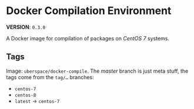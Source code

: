 # Docker Compilation Environment

**VERSION**: `0.3.0`

A Docker image for compilation of packages on _CentOS 7_ systems.

## Tags

Image: `uberspace/docker-compile`. The _master_ branch is just meta stuff, the
tags come from the `tag/…` branches:

- `centos-7`
- `centos-8`
- `latest` → `centos-7`
